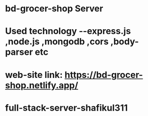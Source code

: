 # bd-grocer-shop Server

# Used technology --express.js ,node.js ,mongodb ,cors ,body-parser etc


# web-site link: https://bd-grocer-shop.netlify.app/


# full-stack-server-shafikul311
